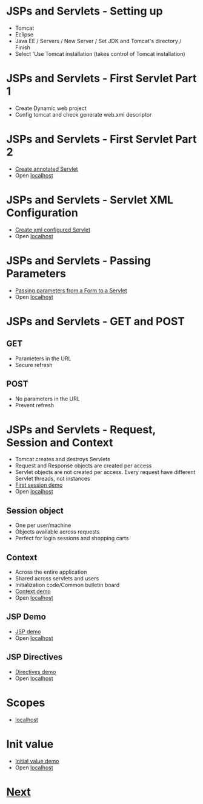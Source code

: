 # JSPs and Servlets - Setting up
- Tomcat
- Eclipse
- Java EE / Servers / New Server / Set JDK and Tomcat's directory / Finish
- Select 'Use Tomcat installation (takes control of Tomcat installation)
# JSPs and Servlets - First Servlet Part 1
- Create Dynamic web project
- Config tomcat and check generate web.xml descriptor
# JSPs and Servlets - First Servlet Part 2
- [Create annotated Servlet](https://github.com/ronald0009/demo3/tree/master/demo30)
- Open [localhost](http://localhost:8080/demo30/annotationcfgservletpath)
# JSPs and Servlets - Servlet XML Configuration
- [Create xml configured Servlet](https://github.com/ronald0009/demo3/tree/master/demo31)
- Open [localhost](http://localhost:8080/demo31/xmlcfgservletpath)
# JSPs and Servlets - Passing Parameters
- [Passing parameters from a Form to a Servlet](https://github.com/ronald0009/demo3/tree/master/demo32)
- Open [localhost](http://localhost:8080/demo32/)
# JSPs and Servlets - GET and POST
## GET
- Parameters in the URL
- Secure refresh
## POST
- No parameters in the URL
- Prevent refresh
# JSPs and Servlets - Request, Session and Context
- Tomcat creates and destroys Servlets
- Request and Response objects are created per access
- Servlet objects are not created per access. Every request have different Servlet threads, not instances
- [First session demo](https://github.com/ronald0009/demo3/tree/master/demo33)
- Open [localhost](http://localhost:8080/demo33/)
## Session object
- One per user/machine
- Objects available across requests
- Perfect for login sessions and shopping carts
## Context
- Across the entire application
- Shared across servlets and users
- Initialization code/Common bulletin board
- [Context demo](https://github.com/ronald0009/demo3/tree/master/demo34)
- Open [localhost](http://localhost:8080/demo34/)
## JSP Demo
- [JSP demo](https://github.com/ronald0009/demo3/tree/master/demo35)
- Open [localhost](http://localhost:8080/demo35/)
## JSP Directives
- [Directives demo](https://github.com/ronald0009/demo3/tree/master/demo36)
- Open [localhost](http://localhost:8080/demo36/)
# Scopes
- [localhost](http://localhost:8080/demo36/scopes.jsp?user=Test)
# Init value
- [Initial value demo](https://github.com/ronald0009/demo3/tree/master/demo37)
- Open [localhost](http://localhost:8080/demo37/)
# [Next](https://www.youtube.com/watch?v=zk_zEp-mtvQ&list=PLE0F6C1917A427E96&index=19)
